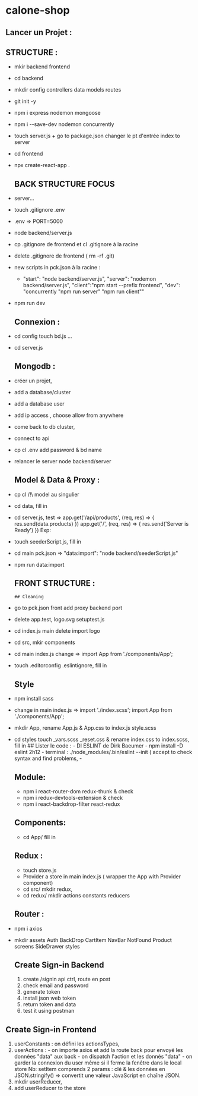 # calone-shop
## Lancer un Projet : 

  ## STRUCTURE :  
- mkir backend frontend
- cd backend 
- mkdir config controllers data  models routes
- git init -y 
- npm i express nodemon mongoose 
- npm i --save-dev nodemon concurrently
- touch server.js + go to package.json changer le pt d'entrée index to server

- cd frontend
- npx create-react-app .
  ## BACK STRUCTURE FOCUS
- server...
- touch .gitignore .env
- .env => PORT=5000
- node backend/server.js

- cp .gitignore de frontend et cl .gitignore à la racine
- delete .gitignore de frontend ( rm -rf .git)

- new scripts in pck.json à la racine :
  -   "start": "node backend/server.js",
      "server": "nodemon backend/server.js",
      "client":"npm start --prefix frontend",
      "dev": "concurrently \"npm run server\" \"npm run client\""
- npm run dev

    ## Connexion :
- cd config touch bd.js ...
- cd server.js
    ## Mongodb :
- créer un projet, 
- add a database/cluster 
- add a database user
- add ip access , choose allow from anywhere
- come back to db cluster, 
- connect to api 

- cp cl .env add password & bd name 
- relancer le server node backend/server

    ## Model & Data & Proxy :
- cp cl /!\ model au singulier
- cd data, fill in
- cd server.js, test =>  app.get('/api/products', (req, res) => {
                          res.send(data.products)
                        })
                         app.get('/', (req, res) => {
                          res.send('Server is Ready')
                        })
Exp:
- touch seederScript.js, fill in 
-  cd main pck.json  => "data:import": "node backend/seederScript.js"
- npm run data:import

  ## FRONT STRUCTURE : 
      ## Cleaning 
- go to pck.json front add proxy backend port 
- delete app.test, logo.svg setuptest.js
- cd index.js main delete import logo
- cd src, mkir components
- cd main index.js change => import App from './components/App';
-  touch .editorconfig .eslintignore, fill in 

    ## Style
- npm install sass
- change in main index.js => import './index.scss';
import App from './components/App';
- mkdir App, rename App.js & App.css to index.js style.scss

- cd styles touch _vars.scss _reset.css & rename index.css to index.scss, fill in 
      ## Lister le code :
          - DI ESLINT de Dirk Baeumer
          - npm install -D eslint 2h12
          - terminal :  ./node_modules/.bin/eslint --init
          ( accept to check syntax and find problems,
          -
    ## Module:
    - npm i react-router-dom redux-thunk & check
    - npm i redux-devtools-extension & check
    - npm i  react-backdrop-filter react-redux

    ## Components:
    - cd App/ fill in 
   
    ## Redux :
    - touch store.js
    - Provider a store in main index.js ( wrapper the App with Provider component)
    - cd src/ mkdir redux,
    - cd redux/ mkdir actions constants reducers    

     ## Router :
    
- npm i axios
- mkdir assets Auth BackDrop CartItem NavBar NotFound Product screens SideDrawer styles 
  
  ## Create Sign-in Backend
    1. create /signin api
    ctrl, route en post
    2. check email and password
    3. generate token
    4. install json web token
    5. return token and data
    6. test it using postman

 ## Create Sign-in Frontend
  1. userConstants : on défini les actionsTypes, 
  2. userActions : 
    - on importe axios et add la route back pour envoyé les données "data" aux back 
    - on dispatch l'action et les donnés "data"
    - on garder la connexion du user même si il ferme la fenêtre dans le local store
    Nb: setItem comprends 2 params : clé & les données en JSON.stringify() => convertit une valeur JavaScript en chaîne JSON.
  3.  mkdir userReducer,
  4. add userReducer to the store 